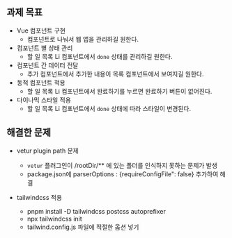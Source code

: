 ## 과제 목표

- Vue 컴포넌트 구현
  - 컴포넌트로 나눠서 웹 앱을 관리하길 원한다.
- 컴포넌트 별 상태 관리
  - 할 일 목록 Li 컴포넌트에서 `done` 상태를 관리하길 원한다.
- 컴포넌트 간 데이터 전달
  - 추가 컴포넌트에서 추가한 내용이 목록 컴포넌트에서 보여지길 원한다.
- 동적 컴포넌트 적용
  - 할 일 목록 Li 컴포넌트에서 완료하기를 누르면 완료하기 버튼이 없어진다.
- 다이나믹 스타일 적용
  - 할 일 목록 Li 컴포넌트에서 `done` 상태에 따라 스타일이 변경된다.

## 해결한 문제

- vetur plugin path 문제

  - `vetur` 플러그인이 /rootDir/\*\* 에 있는 폴더를 인식하지 못하는 문제가 발생
  - package.json에 parserOptions : {requireConfigFile": false} 추가하여 해결

- tailwindcss 적용
  - pnpm install -D tailwindcss postcss autoprefixer
  - npx tailwindcss init
  - tailwind.config.js 파일에 적절한 옵션 넣기
